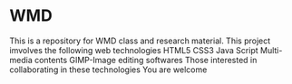 # WMD
This is a repository for WMD class and research material.
This project imvolves the following web technologies
HTML5
CSS3
Java Script
Multi-media contents
GIMP-Image editing softwares
Those interested in collaborating in these technologies
You are welcome
